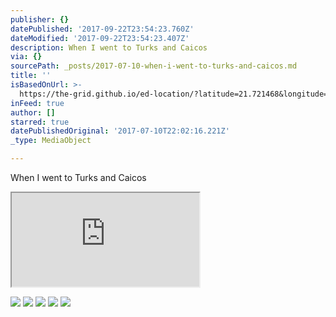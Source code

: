 ```yaml
---
publisher: {}
datePublished: '2017-09-22T23:54:23.760Z'
dateModified: '2017-09-22T23:54:23.407Z'
description: When I went to Turks and Caicos
via: {}
sourcePath: _posts/2017-07-10-when-i-went-to-turks-and-caicos.md
title: ''
isBasedOnUrl: >-
  https://the-grid.github.io/ed-location/?latitude=21.721468&longitude=-71.620178&zoom=8&address=Turks%20and%20Caicos%20Islands
inFeed: true
author: []
starred: true
datePublishedOriginal: '2017-07-10T22:02:16.221Z'
_type: MediaObject

---
```

When I went to Turks and Caicos

<iframe src="https://the-grid.github.io/ed-location/?latitude=21.721468&amp;longitude=-71.620178&amp;zoom=13&amp;address=Turks%20and%20Caicos%20Islands" style=""></iframe>

![](https://the-grid-user-content.s3-us-west-2.amazonaws.com/0b6d1afe-63c5-430a-85f0-0eaf32b7a636.jpg)
![](https://s3-us-west-2.amazonaws.com/the-grid-img/p/8549e4928a623203ac72dcf3541e9f0f851a012f.jpg)
![](https://the-grid-user-content.s3-us-west-2.amazonaws.com/0b577220-3770-495c-bafa-b3a8b3338ae8.jpg)
![](https://s3-us-west-2.amazonaws.com/the-grid-img/p/8732f0af764ae612f820c80165702fd3c57e177e.jpg)
![](https://s3-us-west-2.amazonaws.com/the-grid-img/p/dda8bc3e3680fd95608a4e8b9ee8d3fbf3929c52.jpg)